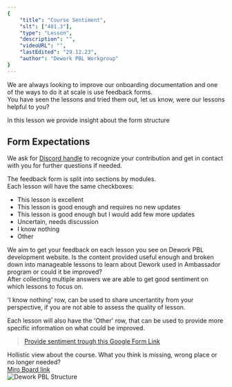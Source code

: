 ```yaml
---
{
    "title": "Course Sentiment",
    "slt": ["401.3"],
    "type": "Lesson",
    "description": "",
    "videoURL": "",
    "lastEdited": "29.12.23",
    "author": "Dework PBL Workgroup"
}
---
```


We are always looking to improve our onboarding documentation and one of the ways to do it at scale is use feedback forms.  
You have seen the lessons and tried them out, let us know, were our lessons helpful to you?

In this lesson we provide insight about the form structure

## Form Expectations
We ask for [Discord handle](https://support.discord.com/hc/en-us/articles/12620128861463-New-Usernames-Display-Names) to recognize your contribution and get in contact with you for further questions if needed. 


The feedback form is split into sections by modules.  
Each lesson will have the same checkboxes:
- This lesson is excellent
- This lesson is good enough and requires no new updates
- This lesson is good enough but I would add few more updates
- Uncertain, needs discussion
- I know nothing
- Other

We aim to get your feedback on each lesson you see on Dework PBL development website.
Is the content provided useful enough and broken down into manageable lessons to learn about Dework used in Ambassador program or could it be improved?  
After collecting multiple answers we are able to get good sentiment on which lessons to focus on.

'I know nothing' row, can be used to share uncertantity from your perspective, if you are not able to assess the quality of lesson.  

Each lesson will also have the 'Other' row, that can be used to provide more specific information on what could be improved.

> [Provide sentiment trough this Google Form Link](https://forms.gle/rGEjM5rqEDHYsmsBA)

Hollistic view about the course. What you think is missing, wrong place or no longer needed?  
[Miro Board link](https://miro.com/app/board/uXjVM7pbrUg=/?share_link_id=421979926769)  
![Dework PBL Structure](/Dework_PBL_Pictures/Module_401/Dework_PBL_Structure.png)
